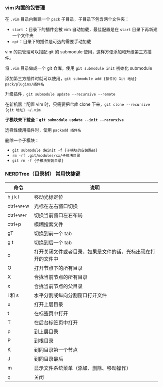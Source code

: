 ### vim 内置的包管理

在 `.vim` 目录内新建一个 `pack` 子目录，子目录下包含两个文件夹：

- `start` ：目录下的插件会被 vim 自动加载，最佳配置是在 `start` 目录下再新建一个文件夹
- `opt`：目录下的插件是可选的需要手动加载

vim 的包管理可以搭配 git 的 submodule 使用，这样方便添加和升级第三方插件。

将 `.vim` 目录做成一个 git 仓库，使用 `git submodule init` 初始化 submodule

添加第三方插件时就可以使用，`git submodule add {插件的 Git 地址} pack/plugins/插件名`

升级插件，`git submodule update --recursive --remote`

在新机器上配置 vim 时，只需要把仓库 clone 下来，`git clone --recursive {git 地址} ~/.vim`

**子模块未下载全：`git submodule update --init --recursive`**

选择性使用插件时，使用 `packadd 插件名`

删除一个子模块：

- `git submodule deinit -f {子模块的安装路径}`
- `rm -rf .git/modules/xx/子模块目录`
- `git rm -f {子模块安装目录}`

### NERDTree（目录树） 常用快捷键

| 命令     | 说明                                                         |
| -------- | ------------------------------------------------------------ |
| h j k l  | 移动光标定位                                                 |
| ctrl+w+w | 光标在左右窗口切换                                           |
| ctrl+w+r | 切换当前窗口左右布局                                         |
| ctrl+p   | 模糊搜索文件                                                 |
| gT       | 切换到前一个 tab                                             |
| g t      | 切换到后一个 tab                                             |
| o        | 打开关闭文件或者目录，如果是文件的话，光标出现在打开的文件中 |
| O        | 打开节点下的所有目录                                         |
| X        | 合拢当前节点的所有目录                                       |
| x        | 合拢当前节点的父目录                                         |
| i 和 s   | 水平分割或纵向分割窗口打开文件                               |
| u        | 打开上层目录                                                 |
| t        | 在标签页中打开                                               |
| T        | 在后台标签页中打开                                           |
| p        | 到上层目录                                                   |
| P        | 到根目录                                                     |
| K        | 到同目录第一个节点                                           |
| J        | 到同目录最后                                                 |
| m        | 显示文件系统菜单（添加、删除、移动操作）                     |
| q        | 关闭                                                         |



